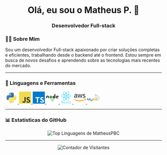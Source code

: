 <div align="center">

# Olá, eu sou o Matheus P. 👋
### Desenvolvedor Full-stack 

</div>



### 👨‍💻 Sobre Mim
 
<p align="left">
Sou um desenvolvedor Full-stack apaixonado por criar soluções completas e eficientes, trabalhando desde o backend até o frontend. Estou sempre em busca de novos desafios e aprendendo sobre as tecnologias mais recentes do mercado.
</p>
 
---
 
### 🚀 Linguagens e Ferramentas
 
<p align="left">
     <a href="https://www.python.org" target="_blank" rel="noreferrer">
         <img src="https://raw.githubusercontent.com/devicons/devicon/master/icons/python/python-original.svg" alt="python" width="40" height="40"/>
     </a>
     <a href="https://developer.mozilla.org/en-US/docs/Web/JavaScript" target="_blank" rel="noreferrer">
         <img src="https://raw.githubusercontent.com/devicons/devicon/master/icons/javascript/javascript-original.svg" alt="javascript" width="40" height="40"/>
     </a>
     <a href="https://www.typescriptlang.org/" target="_blank" rel="noreferrer">
         <img src="https://raw.githubusercontent.com/devicons/devicon/master/icons/typescript/typescript-original.svg" alt="typescript" width="40" height="40"/>
     </a>
     <a href="https://nodejs.org" target="_blank" rel="noreferrer">
         <img src="https://raw.githubusercontent.com/devicons/devicon/master/icons/nodejs/nodejs-original-wordmark.svg" alt="nodejs" width="40" height="40"/>
     </a>
     <a href="https://reactjs.org/" target="_blank" rel="noreferrer">
         <img src="https://raw.githubusercontent.com/devicons/devicon/master/icons/react/react-original-wordmark.svg" alt="react" width="40" height="40"/>
     </a>
     <a href="https://aws.amazon.com" target="_blank" rel="noreferrer">
         <img src="https://raw.githubusercontent.com/devicons/devicon/master/icons/amazonwebservices/amazonwebservices-original-wordmark.svg" alt="aws" width="40" height="40"/>
     </a>
     <a href="https://www.mysql.com/" target="_blank" rel="noreferrer">
         <img src="https://raw.githubusercontent.com/devicons/devicon/master/icons/mysql/mysql-original-wordmark.svg" alt="sql" width="40" height="40"/>
     </a>
 </p>
 
 ---
 
 ### 📊 Estatísticas do GitHub
 
 <p align="center">
   <img align="center" src="https://github-readme-stats.vercel.app/api/top-langs/?username=MatheusPBC&layout=compact&langs_count=7&theme=dracula" alt="Top Linguagens de MatheusPBC"/>
 </p>
 
 ---
 
 <p align="center">
   <img src="https://komarev.com/ghpvc/?username=MatheusPBC&label=VISITANTES%20NO%20PERFIL&color=blueviolet&style=flat" alt="Contador de Visitantes"/>
 </p>
